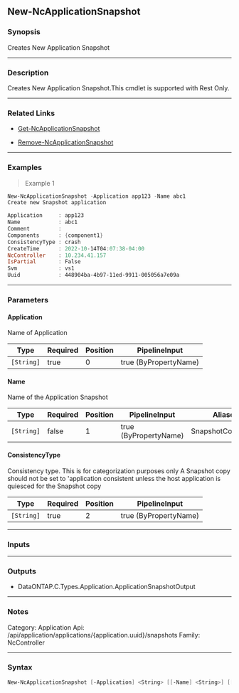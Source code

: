 New-NcApplicationSnapshot
-------------------------

### Synopsis
Creates New Application Snapshot

---

### Description

Creates New Application Snapshot.This cmdlet is supported with Rest Only.

---

### Related Links
* [Get-NcApplicationSnapshot](Get-NcApplicationSnapshot)

* [Remove-NcApplicationSnapshot](Remove-NcApplicationSnapshot)

---

### Examples
> Example 1

```PowerShell
New-NcApplicationSnapshot -Application app123 -Name abc1
Create new Snapshot application

Application     : app123
Name            : abc1
Comment         :
Components      : {component1}
ConsistencyType : crash
CreateTime      : 2022-10-14T04:07:38-04:00
NcController    : 10.234.41.157
IsPartial       : False
Svm             : vs1
Uuid            : 448904ba-4b97-11ed-9911-005056a7e09a

```

---

### Parameters
#### **Application**
Name of Application

|Type      |Required|Position|PipelineInput        |
|----------|--------|--------|---------------------|
|`[String]`|true    |0       |true (ByPropertyName)|

#### **Name**
Name of the Application Snapshot

|Type      |Required|Position|PipelineInput        |Aliases         |
|----------|--------|--------|---------------------|----------------|
|`[String]`|false   |1       |true (ByPropertyName)|SnapshotCopyName|

#### **ConsistencyType**
Consistency type. This is for categorization purposes only A Snapshot copy should not be set to 'application consistent unless the host application is quiesced for the Snapshot copy

|Type      |Required|Position|PipelineInput        |
|----------|--------|--------|---------------------|
|`[String]`|true    |2       |true (ByPropertyName)|

---

### Inputs

---

### Outputs
* DataONTAP.C.Types.Application.ApplicationSnapshotOutput

---

### Notes
Category: Application
Api: /api/application/applications/{application.uuid}/snapshots
Family: NcController

---

### Syntax
```PowerShell
New-NcApplicationSnapshot [-Application] <String> [[-Name] <String>] [[-ConsistencyType] <String>] [-Comment <String>] [<CommonParameters>]
```
